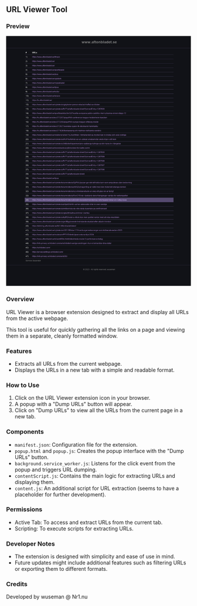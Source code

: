 ## URL Viewer Tool

### Preview

![Screenshot](preview.png)

### Overview

URL Viewer is a browser extension designed to extract and display all URLs from the active webpage. 

This tool is useful for quickly gathering all the links on a page and viewing them in a separate, cleanly formatted window.

### Features

- Extracts all URLs from the current webpage.
- Displays the URLs in a new tab with a simple and readable format.

### How to Use

1. Click on the URL Viewer extension icon in your browser.
2. A popup with a "Dump URLs" button will appear.
3. Click on "Dump URLs" to view all the URLs from the current page in a new tab.

### Components

- `manifest.json`: Configuration file for the extension.
- `popup.html` and `popup.js`: Creates the popup interface with the "Dump URLs" button.
- `background.service_worker.js`: Listens for the click event from the popup and triggers URL dumping.
- `contentScript.js`: Contains the main logic for extracting URLs and displaying them.
- `content.js`: An additional script for URL extraction (seems to have a placeholder for further development).

### Permissions

- Active Tab: To access and extract URLs from the current tab.
- Scripting: To execute scripts for extracting URLs.

### Developer Notes

- The extension is designed with simplicity and ease of use in mind.
- Future updates might include additional features such as filtering URLs or exporting them to different formats.

### Credits

Developed by wuseman @ Nr1.nu
